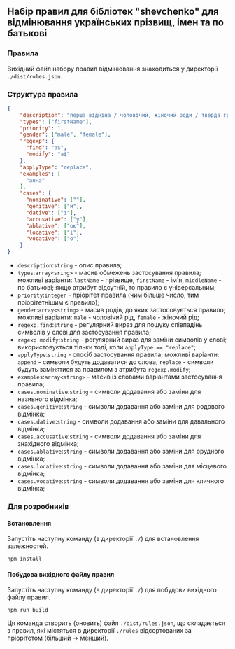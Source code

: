## Набір правил для бібліотек "shevchenko" для відмінювання українських прізвищ, імен та по батькові

### Правила

Вихідний файл набору правил відмінювання знаходиться у директорії `./dist/rules.json`.

### Структура правила

```JSON
{
    "description": "перша відміна / чоловічий, жіночий роди / тверда група / закінчення на -а",
    "types": ["firstName"],
    "priority": 1,
    "gender": ["male", "female"],
    "regexp": {
      "find": "а$",
      "modify": "а$"
    },
    "applyType": "replace",
    "examples": [
      "анна"
    ],
    "cases": {
      "nominative": [""],
      "genitive": ["и"],
      "dative": ["і"],
      "accusative": ["у"],
      "ablative": ["ою"],
      "locative": ["і"],
      "vocative": ["о"]
    }
}
```

 - `description`:`string` - опис правила;
 - `types`:`array<sring>` - масив обмежень застосування правила; можливі варіанти: `lastName` - прізвище, `firstName` - ім'я, `middleName` - по батькові; якщо атрибут відсутній, то правило є універсальним;
 - `priority`:`integer` - пріорітет правила (чим більше число, тим пріорітетнішим є правило);
 - `gender`:`array<string>` - масив родів, до яких застосовується правило; можливі варіанти: `male` - чоловічий рід, `female` - жіночий рід;
 - `regexp.find`:`string` - регулярний вираз для пошуку співпадінь символів у слові для застосування правила;
 - `regexp.modify`:`string` - регулярний вираз для заміни символів у слові; використовується тільки тоді, коли `applyType == "replace"`;
 - `applyType`:`string` - спосіб застосування правила; можливі варіанти: `append` - символи будуть додаватися до слова, `replace` - символи будуть замінятися за правилом з атрибута `regexp.modify`;
 - `examples`:`array<string>` - масив із словами варіантами застосування правила;
 - `cases.nominative`:`string` - символи додавання або заміни для називного відмінка;
 - `cases.genitive`:`string` - символи додавання або заміни для родового відмінка;
 - `cases.dative`:`string` - символи додавання або заміни для давального відмінка;
 - `cases.accusative`:`string` - символи додавання або заміни для знахідного відмінка;
 - `cases.ablative`:`string` - символи додавання або заміни для орудного відмінка;
 - `cases.locative`:`string` - символи додавання або заміни для місцевого відмінка;
 - `cases.vocative`:`string` - символи додавання або заміни для кличного відмінка;

### Для розробників

#### Встановлення

Запустіть наступну команду (в директорії `./`) для встановлення залежностей.

```
npm install
```

#### Побудова вихідного файлу правил

Запустіть наступну команду (в директорії `./`) для побудови вихідного файлу правил.

```
npm run build
```

Ця команда створить (оновить) файл `./dist/rules.json`, що складається з правил, які містяться в директорії `./rules` відсортованих за пріорітетом (більший -> менший).
